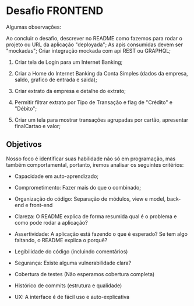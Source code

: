 # Desafio FRONTEND

Algumas observações:

Ao concluir o desafio, descrever no README como fazemos para rodar o projeto ou URL da aplicação "deployada";
As apis consumidas devem ser "mockadas";
Criar integração mockada com api REST ou GRAPHQL;


1. Criar tela de Login para um Internet Banking;

2. Criar a Home do Internet Banking da Conta Simples (dados da empresa, saldo, grafico de entrada e saida);

3. Criar extrato da empresa e detalhe do extrato;

4. Permitir filtrar extrato por Tipo de Transação e flag de "Crédito" e "Débito";

5. Criar um tela para mostrar transações agrupadas por cartão, apresentar finalCartao e valor;

## Objetivos

Nosso foco é identificar suas habilidade não só em programação, mas também comportamental, portanto, iremos analisar os seguintes critérios:

- Capacidade em auto-aprendizado;

- Comprometimento: Fazer mais do que o combinado;

- Organização do código: Separação de módulos, view e model, back-end e front-end

- Clareza: O README explica de forma resumida qual é o problema e como pode rodar a aplicação?

- Assertividade: A aplicação está fazendo o que é esperado? Se tem algo faltando, o README explica o porquê?

- Legibilidade do código (incluindo comentários)

- Segurança: Existe alguma vulnerabilidade clara?

- Cobertura de testes (Não esperamos cobertura completa)

- Histórico de commits (estrutura e qualidade)

- UX: A interface é de fácil uso e auto-explicativa
